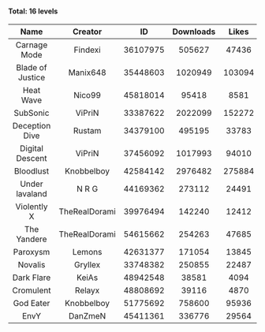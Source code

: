 #### Total: 16 levels

| Name | Creator | ID | Downloads | Likes |
|:---:|:---:|:---:|:---:|:---:|
| Carnage Mode | Findexi | 36107975 | 505627 | 47436
| Blade of Justice | Manix648 | 35448603 | 1020949 | 103094
| Heat Wave | Nico99 | 45818014 | 95418 | 8581
| SubSonic | ViPriN | 33387622 | 2022099 | 152272
| Deception Dive | Rustam | 34379100 | 495195 | 33783
| Digital Descent | ViPriN | 37456092 | 1017993 | 94010
| Bloodlust | Knobbelboy | 42584142 | 2976482 | 275884
| Under lavaland | N R G | 44169362 | 273112 | 24491
| Violently X | TheRealDorami | 39976494 | 142240 | 12412
| The Yandere | TheRealDorami | 54615662 | 254263 | 47685
| Paroxysm | Lemons | 42631377 | 171054 | 13845
| Novalis | Gryllex | 33748382 | 250855 | 22487
| Dark Flare | KeiAs | 48942548 | 38581 | 4094
| Cromulent | Relayx | 48808692 | 39116 | 4870
| God Eater | Knobbelboy | 51775692 | 758600 | 95936
| EnvY | DanZmeN | 45411361 | 336776 | 29564
